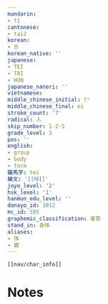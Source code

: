 ```yaml
---
mandarin:
- tǐ
cantonese:
- tai2
korean:
- 분
korean_native: ''
japanese:
- TEI
- TAI
- HON
japanese_nanori: ''
vietnamese:
middle_chinese_initial: tʰ
middle_chinese_final: ei
stroke_count: '7'
radical: 人
skip_number: 1-2-5
grade_level: 3
pos: ''
english:
- group
- body
- form
羅馬字: tei
韓文: '[[테]]'
joyo_level: '2'
hsk_level: '1'
hanmun_edu_level: ''
danayo_id: 3012
mc_id: 595
graphemic_classification: 會意
stand_in: 身体
aliases:
- 体
- 體
---
```

```meta-bind-embed
[[nav/char_info]]
```

# Notes

